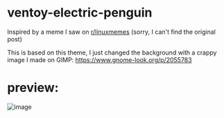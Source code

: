 # ventoy-electric-penguin
Inspired by a meme I saw on [r/linuxmemes](https://reddit.com/r/linuxmemes) (sorry, I can't find the original post)

This is based on this theme, I just changed the background with a crappy image I made on GIMP: https://www.gnome-look.org/p/2055783

# preview:
![image](https://github.com/iguanajuice/ventoy-electric-penguin/assets/125163000/0c2faba9-5f41-4412-b824-235b0c62081f)
